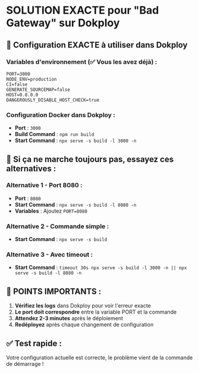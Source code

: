 # SOLUTION EXACTE pour "Bad Gateway" sur Dokploy

## 🎯 Configuration EXACTE à utiliser dans Dokploy

### Variables d'environnement (✅ Vous les avez déjà) :
```
PORT=3000
NODE_ENV=production
CI=false
GENERATE_SOURCEMAP=false
HOST=0.0.0.0
DANGEROUSLY_DISABLE_HOST_CHECK=true
```

### Configuration Docker dans Dokploy :
- **Port** : `3000`
- **Build Command** : `npm run build`
- **Start Command** : `npx serve -s build -l 3000 -n`

## 🔧 Si ça ne marche toujours pas, essayez ces alternatives :

### Alternative 1 - Port 8080 :
- **Port** : `8080`
- **Start Command** : `npx serve -s build -l 8080 -n`
- **Variables** : Ajoutez `PORT=8080`

### Alternative 2 - Commande simple :
- **Start Command** : `npx serve -s build`

### Alternative 3 - Avec timeout :
- **Start Command** : `timeout 30s npx serve -s build -l 3000 -n || npx serve -s build -l 8080 -n`

## 🚨 POINTS IMPORTANTS :

1. **Vérifiez les logs** dans Dokploy pour voir l'erreur exacte
2. **Le port doit correspondre** entre la variable PORT et la commande
3. **Attendez 2-3 minutes** après le déploiement
4. **Redéployez** après chaque changement de configuration

## ✅ Test rapide :
Votre configuration actuelle est correcte, le problème vient de la commande de démarrage !









